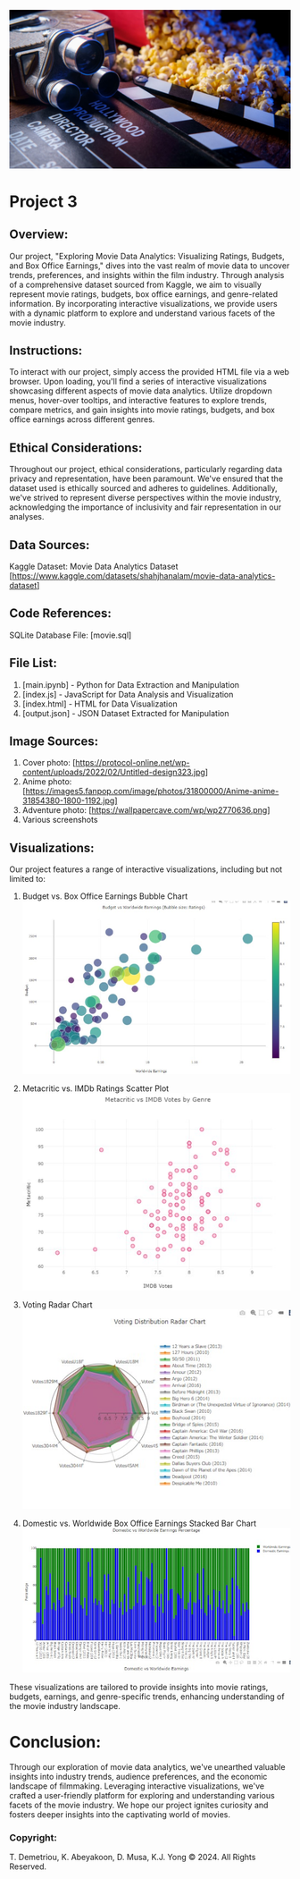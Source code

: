 
![alt text](movie_image-1.jpg)

# **Project 3**

## **Overview:**

Our project, "Exploring Movie Data Analytics: Visualizing Ratings, Budgets, and Box Office Earnings," dives into the vast realm of movie data to uncover trends, preferences, and insights within the film industry. Through analysis of a comprehensive dataset sourced from Kaggle, we aim to visually represent movie ratings, budgets, box office earnings, and genre-related information. By incorporating interactive visualizations, we provide users with a dynamic platform to explore and understand various facets of the movie industry.

## **Instructions:**

To interact with our project, simply access the provided HTML file via a web browser. Upon loading, you'll find a series of interactive visualizations showcasing different aspects of movie data analytics. Utilize dropdown menus, hover-over tooltips, and interactive features to explore trends, compare metrics, and gain insights into movie ratings, budgets, and box office earnings across different genres.

## **Ethical Considerations:**

Throughout our project, ethical considerations, particularly regarding data privacy and representation, have been paramount. We've ensured that the dataset used is ethically sourced and adheres to guidelines. Additionally, we've strived to represent diverse perspectives within the movie industry, acknowledging the importance of inclusivity and fair representation in our analyses.

## **Data Sources:**

Kaggle Dataset: Movie Data Analytics Dataset [https://www.kaggle.com/datasets/shahjhanalam/movie-data-analytics-dataset]

## **Code References:**

SQLite Database File: [movie.sql]

## **File List:**

1. [main.ipynb] - Python for Data Extraction and Manipulation
2. [index.js] - JavaScript for Data Analysis and Visualization
3. [index.html] - HTML for Data Visualization
4. [output.json] - JSON Dataset Extracted for Manipulation   

## **Image Sources:**

1. Cover photo: [https://protocol-online.net/wp-content/uploads/2022/02/Untitled-design323.jpg]
2. Anime photo: [https://images5.fanpop.com/image/photos/31800000/Anime-anime-31854380-1800-1192.jpg]
2. Adventure photo: [https://wallpapercave.com/wp/wp2770636.png]
4. Various screenshots

## **Visualizations:**

Our project features a range of interactive visualizations, including but not limited to:

1. Budget vs. Box Office Earnings Bubble Chart
![alt text](bubble.jpg)

2. Metacritic vs. IMDb Ratings Scatter Plot
![alt text](scatter.jpg)

3. Voting Radar Chart
![alt text](radar.jpg)

4. Domestic vs. Worldwide Box Office Earnings Stacked Bar Chart
![alt text](stackedbar.jpg)

These visualizations are tailored to provide insights into movie ratings, budgets, earnings, and genre-specific trends, enhancing understanding of the movie industry landscape.

# **Conclusion:**

Through our exploration of movie data analytics, we've unearthed valuable insights into industry trends, audience preferences, and the economic landscape of filmmaking. Leveraging interactive visualizations, we've crafted a user-friendly platform for exploring and understanding various facets of the movie industry. We hope our project ignites curiosity and fosters deeper insights into the captivating world of movies.

### **Copyright:**

T. Demetriou, K. Abeyakoon, D. Musa, K.J. Yong © 2024. All Rights Reserved.